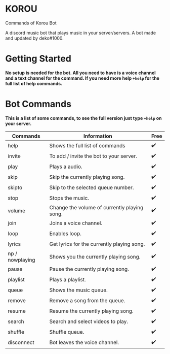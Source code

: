# KOROU
Commands of Korou Bot

<p>A discord music bot that plays music in your server/servers. A bot made and updated by deko#1000.<strong>
<h1>Getting Started</h1>
<p>No setup is needed for the bot. All you need to have is a voice channel and a text channel for the command. If you need more help <code>+help</code> for the full list of help commands.</p>
<h1>Bot Commands</h1>
<p>This is a list of some commands, to see the full version just type <code>+help</code> on your server.</p>
<table>
<thead>
<tr>
<th>Commands</th>
<th>Information</th>
<th>Free</th>
</tr>
</thead>
<tbody>
<tr>
<td>help</td>
<td>Shows the full list of commands</td>
<td>✔️</td>
</tr>
<tr>
<td>invite</td>
<td>To add / invite the bot to your server.</td>
<td>✔️</td>
</tr>
<tr>
<td>play</td>
<td>Plays a audio.</td>
<td>✔️</td>
</tr>
<tr>
<td>skip</td>
<td>Skip the currently playing song.</td>
<td>✔️</td>
</tr>
<tr>
<td>skipto</td>
<td>Skip to the selected queue number.</td>
<td>✔️</td>
</tr>
<tr>
<td>stop</td>
<td>Stops the music.</td>
<td>✔️</td>
</tr>
<tr>
<td>volume</td>
<td>Change the volume of currently playing song.</td>
<td>✔️</td>
</tr>
<tr>
<td>join</td>
<td>Joins a voice channel.</td>
<td>✔️</td>
</tr>
<tr>
<td>loop</td>
<td>Enables loop.</td>
<td>✔️</td>
</tr>
<tr>
<td>lyrics</td>
<td> Get lyrics for the currently playing song.</td>
<td>✔️</td>
</tr>
<tr>
<td>np / nowplaying</td>
<td>Shows you the currently playing song.</td>
<td>✔️</td>
</tr>
<tr>
<td>pause</td>
<td>Pause the currently playing song.</td>
<td>✔️</td>
</tr>
<tr>
<td>playlist</td>
<td>Plays a playlist.</td>
<td>✔️</td>
</tr>
<tr>
<td>queue</td>
<td>Shows the music queue.</td>
<td>✔️</td>
</tr>
<tr>
<td>remove</td>
<td>Remove a song from the queue.</td>
<td>✔️</td>
</tr>
<tr>
<td>resume</td>
<td>Resume the currently playing song.</td>
<td>✔️</td>
</tr>
<tr>
<td>search</td>
<td>Search and select videos to play.</td>
<td>✔️</td>
</tr>
<tr>
<td>shuffle</td>
<td>Shuffle queue.</td>
<td>✔️</td>
</tr>
<tr>
<td>disconnect</td>
<td>Bot leaves the voice channel.</td>
<td>✔️</td>
</tr>

</tbody>
</table>
</body></html>
